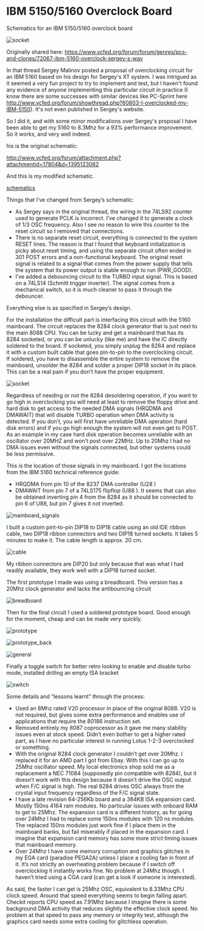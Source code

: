 # IBM 5150/5160 Overclock Board

Schematics for an IBM 5150/5160 overclock board

![socket](/images/img8.jpg)

Originally shared here: https://www.vcfed.org/forum/forum/genres/pcs-and-clones/72067-ibm-5160-overclock-sergey-s-way

In that thread Sergey Malinov posted a proposal of overclocking circuit for an IBM 5160 based on his design for Sergey's XT system. I was intrigued as it seemed a very fun project to try to implement and test, but I haven't found any evidence of anyone implementing this particular circuit in practice (I know there are some successes with similar devices like PC-Sprint here http://www.vcfed.org/forum/showthread.php?60803-I-overclocked-my-IBM-5150). It's not even published in Sergey's website.

So I did it, and with some minor modifications over Sergey's proposal I have been able to get my 5160 to 8.3Mhz for a 93% performance improvement. So it works, and very well indeed.

his is the original schematic:

http://www.vcfed.org/forum/attachment.php?attachmentid=17804&d=1395123082

And this is my modified schematic.

[schematics](turbo8088%20v2.pdf)

Things that I’ve changed from Sergey’s schematic:

* As Sergey says in the original thread, the wiring in the 74LS92 counter used to generate PCLK is incorrect. I’ve changed it to generate a clock of 1/3 OSC frequency. Also I see no reason to wire this counter to the reset circuit so I removed that connections.
* There is no separate reset circuit, everything is connected to the system RESET lines. The reason is that I found that keyboard initialization is picky about reset timing, and using the separate circuit often ended in 301 POST errors and a non-functional keyboard. The original reset signal is related to a signal that comes from the power supply that tells the system that its power output is stable enough to run (PWR_GOOD).
* I’ve added a debouncing circuit to the TURBO input signal. This is based on a 74LS14 (Schmitt trigger inverter). The signal comes from a mechanical switch, so it is much cleaner to pass it through the debouncer.

Everything else is as specified in Sergey’s design.

For the installation the difficult part is interfacing this circuit with the 5160 mainboard. The circuit replaces the 8284 clock generator that is just next to the main 8088 CPU. You can be lucky and get a mainboard that has its 8284 socketed, or you can be unlucky (like me) and have the IC directly soldered to the board. If socketed, you simply unplug the 8284 and replace it with a custom built cable that goes pin-to-pin to the overclocking circuit. If soldered, you have to disassemble the entire system to remove the mainboard, unsolder the 8284 and solder a proper DIP18 socket in its place. This can be a real pain if you don’t have the proper equipment.

![socket](/images/img1.jpg)

Regardless of needing or not the 8284 desoldering operation, if you want to go high in overclocking you will need at least to remove the floppy drive and hard disk to get access to the needed DMA signals (HRQDMA and DMAWAIT) that will disable TURBO operation when DMA activity is detected. If you don’t, you will first have unreliable DMA operation (hard disk errors) and if you go high enough the system will not even get to POST. As an example in my case hard disk operation becomes unreliable with an oscillator over 20MHZ and won’t post over 22MHz. Up to 20Mhz I had no DMA issues even without the signals connected, but other systems could be less permissive.

This is the location of those signals in my mainboard. I got the locations from the IBM 5160 technical reference guide:

* HRQDMA from pin 10 of the 8237 DMA controller (U28 )
* DMAWAIT from pin 7 of a 74LS175 flipflop (U88 ). It seems that can also be obtained inverting pin 4 from the 8284 as it should be connected to pin 6 of U88, but pin 7 gives it not inverted.

![mainboard_signals](/images/img2.jpg)

I built a custom pint-to-pin DIP18 to DIP18 cable using an old IDE ribbon cable, two DIP18 ribbon connectors and two DIP18 turned sockets. It takes 5 minutes to make it. The cable length is approx. 20 cm.

![cable](/images/img3.jpg)

My ribbon connectors are DIP20 but only because that was what I had readily available, they work well with a DIP18 turned socket.

The first prototype I made was using a breadboard. This version has a 20Mhz clock generator and lacks the antibouncing circuit

![breadboard](/images/img4.jpg)

Then for the final circuit I used a soldered prototype board. Good enough for the moment, cheap and can be made very quickly.

![prototype](/images/img9.jpg)

![prototype_back](/images/img5.jpg)

![general](/images/img6.jpg)

Finally a toggle switch for better retro looking to enable and disable turbo mode, installed drilling an empty ISA bracket

![switch](/images/img7.jpg)

Some details and “lessons learnt” through the process:

* Used an 8Mhz rated V20 processor in place of the original 8088. V20 is not required, but gives some extra performance and enables use of applications that require the 80186 instruction set.
* Removed entirely my 8087 coprocessor as it gave me many stability issues even at stock speed. Didn’t even bother to get a higher rated part, as I have no particular interest in running Lotus 1-2-3 overclocked or something.
* With the original 8284 clock generator I couldn’t get over 20Mhz. I replaced it for an AMD part I got from Ebay. With this I can go up to 25Mhz oscillator speed. My local electronics shop sold me as a replacement a NEC 71084 (supposedly pin compatible with 8284), but it doesn’t work with this design because it doesn’t drive the OSC output when F/C signal is high. The real 8284 drives OSC always from the crystal input frequency regardless of the F/C signal state.
* I have a late revision 64-256Kb board and a 384KB ISA expansion card. Mostly 150ns 4164 ram modules. No particular issues with onboard RAM to get to 25Mhz. The expansion card is a different history, as for going over 24Mhz I had to replace some 150ns modules with 120 ns modules. The replaced 150ns modules just work fine if I place them in the mainboard banks, but fail miserably if placed in the expansion card. I imagine that expansion card memory has some more strict timing issues that mainboard memory.
* Over 24Mhz I have some memory corruption and graphics glitches in my EGA card (paradise PEGA2A) unless I place a cooling fan in front of it. It’s not strictly an overheating problem because if I switch off overclocking it instantly works fine. No problem at 24Mhz though. I haven’t tried using a CGA card (can get a look if someone is interested).


As said, the faster I can get is 25Mhz OSC, equivalent to 8.33Mhz CPU clock speed. Around that speed everything seems to begin falling apart. Checkit reports CPU speed as 7.91Mhz because I imagine there is some background DMA activity that reduces slightly the effective clock speed. No problem at that speed to pass any memory or integrity test, although the graphics card needs some extra cooling for glitchless operation.
